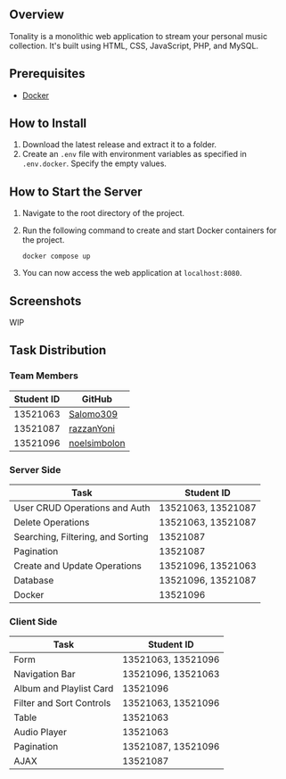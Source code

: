 ## Overview
Tonality is a monolithic web application to stream your personal music collection. It's built using HTML, CSS, JavaScript, PHP, and MySQL.

## Prerequisites
- [Docker](https://docs.docker.com/get-docker/)

## How to Install
1. Download the latest release and extract it to a folder.
2. Create an `.env` file with environment variables as specified in `.env.docker`. Specify the empty values.

## How to Start the Server
1. Navigate to the root directory of the project.
2. Run the following command to create and start Docker containers for the project.
  
    ```shell
    docker compose up
    ```
3. You can now access the web application at `localhost:8080`.

## Screenshots

WIP

## Task Distribution

### Team Members
| Student ID | GitHub                                          |
|------------|-------------------------------------------------|
| 13521063   | [Salomo309](https://github.com/Salomo309)       |
| 13521087   | [razzanYoni](https://github.com/razzanYoni)     |
| 13521096   | [noelsimbolon](https://github.com/noelsimbolon) |

### Server Side
| Task                              | Student ID         |
|-----------------------------------|--------------------|
| User CRUD Operations and Auth     | 13521063, 13521087 |
| Delete Operations                 | 13521063, 13521087 |
| Searching, Filtering, and Sorting | 13521087           |
| Pagination                        | 13521087           |
| Create and Update Operations      | 13521096, 13521063 |
| Database                          | 13521096, 13521087 |
| Docker                            | 13521096           |


### Client Side
| Task                     | Student ID         |
|--------------------------|--------------------|
| Form                     | 13521063, 13521096 |
| Navigation Bar           | 13521096, 13521063 |
| Album and Playlist Card  | 13521096           |
| Filter and Sort Controls | 13521063, 13521096 |
| Table                    | 13521063           |
| Audio Player             | 13521063           |
| Pagination               | 13521087, 13521096 |
| AJAX                     | 13521087           |

